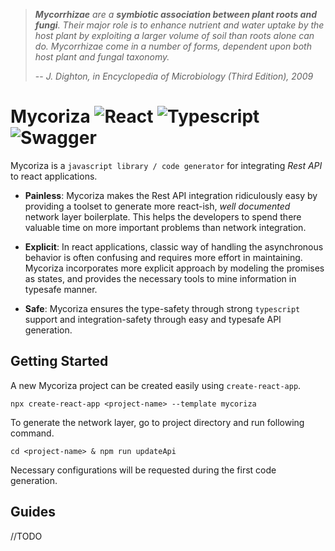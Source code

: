 > _**Mycorrhizae** are a **symbiotic association between plant roots and fungi**.
 Their major role is to enhance nutrient and water uptake by the host plant
 by exploiting a larger volume of soil than roots alone can do. Mycorrhizae
 come in a number of forms, dependent upon both host plant and fungal taxonomy._
>
> -- <cite>J. Dighton, in Encyclopedia of Microbiology (Third Edition), 2009</cite>

# Mycoriza ![React](https://img.shields.io/badge/react-16.8%2B-blue) ![Typescript](https://img.shields.io/badge/typescript-4.4%2B-blue) ![Swagger](https://img.shields.io/badge/swagger-3%2B-blue) 

Mycoriza is a `javascript library / code generator` for integrating _Rest API_ to react applications.

* **Painless**: Mycoriza makes the Rest API integration ridiculously easy by providing a toolset to generate more 
react-ish, _well documented_ network layer boilerplate. This helps the developers to spend there valuable time on more important problems 
than network integration. 

* **Explicit**: In react applications, classic way of handling the asynchronous behavior is often confusing and requires more 
effort in maintaining. Mycoriza incorporates more explicit approach by modeling the promises as states, and provides
the necessary tools to mine information in typesafe manner.

* **Safe**: Mycoriza ensures the type-safety through strong `typescript` support and integration-safety through easy 
and typesafe API generation.

## Getting Started

A new Mycoriza project can be created easily using `create-react-app`.

```shell
npx create-react-app <project-name> --template mycoriza
```

To generate the network layer, go to project directory and run following command.

```shell
cd <project-name> & npm run updateApi
```

Necessary configurations will be requested during the first code generation. 

## Guides
//TODO
